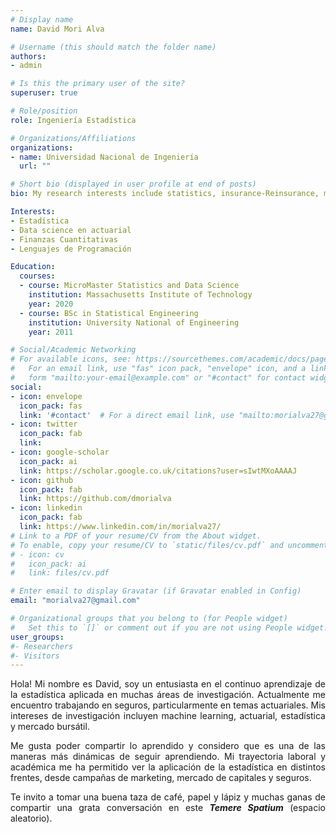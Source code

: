 ```yaml
---
# Display name
name: David Mori Alva

# Username (this should match the folder name)
authors:
- admin

# Is this the primary user of the site?
superuser: true

# Role/position
role: Ingeniería Estadística

# Organizations/Affiliations
organizations:
- name: Universidad Nacional de Ingeniería
  url: ""

# Short bio (displayed in user profile at end of posts)
bio: My research interests include statistics, insurance-Reinsurance, machine learning and finance quantitative.

Interests:
- Estadística
- Data science en actuarial
- Finanzas Cuantitativas
- Lenguajes de Programación

Education:
  courses:
  - course: MicroMaster Statistics and Data Science
    institution: Massachusetts Institute of Technology
    year: 2020
  - course: BSc in Statistical Engineering
    institution: University National of Engineering
    year: 2011

# Social/Academic Networking
# For available icons, see: https://sourcethemes.com/academic/docs/page-builder/#icons
#   For an email link, use "fas" icon pack, "envelope" icon, and a link in the
#   form "mailto:your-email@example.com" or "#contact" for contact widget.
social:
- icon: envelope
  icon_pack: fas
  link: '#contact'  # For a direct email link, use "mailto:morialva27@gmail.com".
- icon: twitter
  icon_pack: fab
  link: 
- icon: google-scholar
  icon_pack: ai
  link: https://scholar.google.co.uk/citations?user=sIwtMXoAAAAJ
- icon: github
  icon_pack: fab
  link: https://github.com/dmorialva
- icon: linkedin
  icon_pack: fab
  link: https://www.linkedin.com/in/morialva27/  
# Link to a PDF of your resume/CV from the About widget.
# To enable, copy your resume/CV to `static/files/cv.pdf` and uncomment the lines below.
# - icon: cv
#   icon_pack: ai
#   link: files/cv.pdf

# Enter email to display Gravatar (if Gravatar enabled in Config)
email: "morialva27@gmail.com"

# Organizational groups that you belong to (for People widget)
#   Set this to `[]` or comment out if you are not using People widget.
user_groups:
#- Researchers
#- Visitors
---
```

<div style="text-align: justify">

Hola! Mi nombre es David, soy un entusiasta en el continuo aprendizaje de la estadística aplicada en muchas áreas de investigación. Actualmente me encuentro trabajando en seguros, particularmente en temas actuariales. Mis intereses de investigación incluyen machine learning, actuarial, estadística y mercado bursátil.

Me gusta poder compartir lo aprendido y considero que es una de las maneras más dinámicas de seguir aprendiendo. Mi trayectoria laboral y académica me ha permitido ver la aplicación de la estadística en distintos frentes, desde campañas de marketing, mercado de capitales y seguros. 

Te invito a tomar una buena taza de café, papel y lápiz y muchas ganas de compartir una grata conversación en este ***Temere Spatium*** (espacio aleatorio).
<div/>

